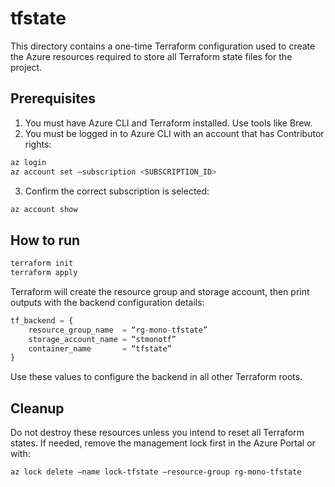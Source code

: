 # tfstate
This directory contains a one-time Terraform configuration used to create the Azure resources required to store all
Terraform state files for the project.

## Prerequisites
1. You must have Azure CLI and Terraform installed. Use tools like Brew.
2. You must be logged in to Azure CLI with an account that has Contributor rights:
```bash
az login
az account set –subscription <SUBSCRIPTION_ID>
```
3. Confirm the correct subscription is selected:
```bash
az account show
```

## How to run
```bash
terraform init
terraform apply
```

Terraform will create the resource group and storage account, then print outputs with the backend configuration details:
```terraform
tf_backend = {
    resource_group_name  = “rg-mono-tfstate”
    storage_account_name = “stmonotf”
    container_name       = “tfstate”
}
```
Use these values to configure the backend in all other Terraform roots.

## Cleanup
Do not destroy these resources unless you intend to reset all Terraform states.
If needed, remove the management lock first in the Azure Portal or with:
```bash
az lock delete –name lock-tfstate –resource-group rg-mono-tfstate
```